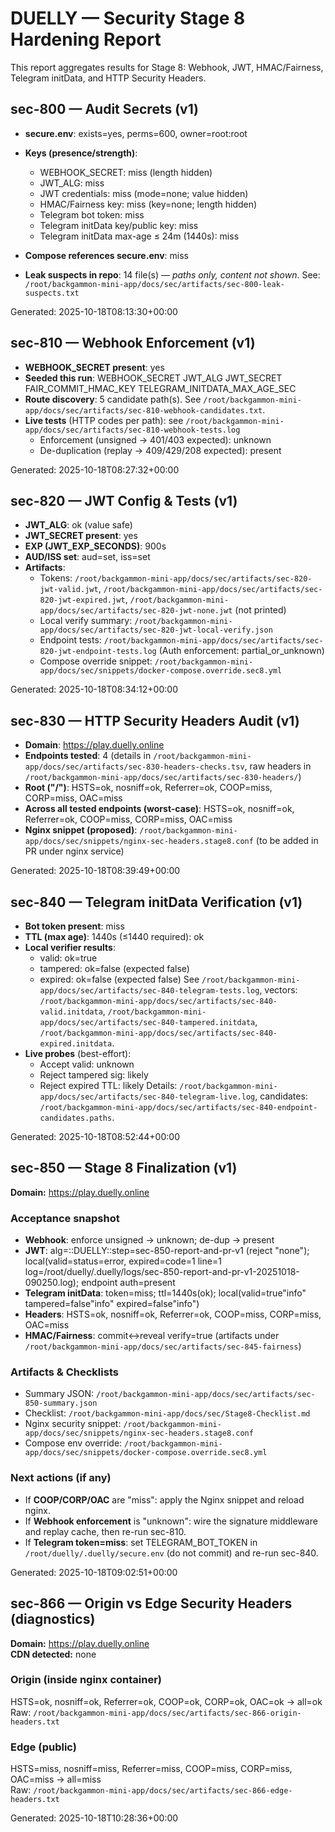 # DUELLY — Security Stage 8 Hardening Report

This report aggregates results for Stage 8: Webhook, JWT, HMAC/Fairness, Telegram initData, and HTTP Security Headers.

<!-- BEGIN:SEC-800 -->
## sec-800 — Audit Secrets (v1)

- **secure.env**: exists=yes, perms=600, owner=root:root
- **Keys (presence/strength)**:
  - WEBHOOK_SECRET: miss (length hidden)
  - JWT_ALG: miss
  - JWT credentials: miss (mode=none; value hidden)
  - HMAC/Fairness key: miss (key=none; length hidden)
  - Telegram bot token: miss
  - Telegram initData key/public key: miss
  - Telegram initData max-age ≤ 24m (1440s): miss

- **Compose references secure.env**: miss

- **Leak suspects in repo**: 14 file(s) — *paths only, content not shown*. See: `/root/backgammon-mini-app/docs/sec/artifacts/sec-800-leak-suspects.txt`

Generated: 2025-10-18T08:13:30+00:00
<!-- END:SEC-800 -->

<!-- BEGIN:SEC-810 -->
## sec-810 — Webhook Enforcement (v1)

- **WEBHOOK_SECRET present**: yes
- **Seeded this run**: WEBHOOK_SECRET JWT_ALG JWT_SECRET FAIR_COMMIT_HMAC_KEY TELEGRAM_INITDATA_MAX_AGE_SEC
- **Route discovery**: 5 candidate path(s). See `/root/backgammon-mini-app/docs/sec/artifacts/sec-810-webhook-candidates.txt`.
- **Live tests** (HTTP codes per path): see `/root/backgammon-mini-app/docs/sec/artifacts/sec-810-webhook-tests.log`
  - Enforcement (unsigned → 401/403 expected): unknown
  - De-duplication (replay → 409/429/208 expected): present

Generated: 2025-10-18T08:27:32+00:00
<!-- END:SEC-810 -->

<!-- BEGIN:SEC-820 -->
## sec-820 — JWT Config & Tests (v1)

- **JWT_ALG**: ok (value safe)
- **JWT_SECRET present**: yes
- **EXP (JWT_EXP_SECONDS)**: 900s
- **AUD/ISS set**: aud=set, iss=set
- **Artifacts**:
  - Tokens: `/root/backgammon-mini-app/docs/sec/artifacts/sec-820-jwt-valid.jwt`, `/root/backgammon-mini-app/docs/sec/artifacts/sec-820-jwt-expired.jwt`, `/root/backgammon-mini-app/docs/sec/artifacts/sec-820-jwt-none.jwt` (not printed)
  - Local verify summary: `/root/backgammon-mini-app/docs/sec/artifacts/sec-820-jwt-local-verify.json`
  - Endpoint tests: `/root/backgammon-mini-app/docs/sec/artifacts/sec-820-jwt-endpoint-tests.log` (Auth enforcement: partial_or_unknown)
  - Compose override snippet: `/root/backgammon-mini-app/docs/sec/snippets/docker-compose.override.sec8.yml`

Generated: 2025-10-18T08:34:12+00:00
<!-- END:SEC-820 -->

<!-- BEGIN:SEC-830 -->
## sec-830 — HTTP Security Headers Audit (v1)

- **Domain**: https://play.duelly.online
- **Endpoints tested**: 4 (details in `/root/backgammon-mini-app/docs/sec/artifacts/sec-830-headers-checks.tsv`, raw headers in `/root/backgammon-mini-app/docs/sec/artifacts/sec-830-headers/`)
- **Root ("/")**: HSTS=ok, nosniff=ok, Referrer=ok, COOP=miss, CORP=miss, OAC=miss
- **Across all tested endpoints (worst-case)**: HSTS=ok, nosniff=ok, Referrer=ok, COOP=miss, CORP=miss, OAC=miss
- **Nginx snippet (proposed)**: `/root/backgammon-mini-app/docs/sec/snippets/nginx-sec-headers.stage8.conf` (to be added in PR under nginx service)

Generated: 2025-10-18T08:39:49+00:00
<!-- END:SEC-830 -->

<!-- BEGIN:SEC-840 -->
## sec-840 — Telegram initData Verification (v1)

- **Bot token present**: miss
- **TTL (max age)**: 1440s (≤1440 required): ok
- **Local verifier results**:
  - valid:   ok=true
  - tampered: ok=false (expected false)
  - expired: ok=false (expected false)
  See `/root/backgammon-mini-app/docs/sec/artifacts/sec-840-telegram-tests.log`, vectors: `/root/backgammon-mini-app/docs/sec/artifacts/sec-840-valid.initdata`, `/root/backgammon-mini-app/docs/sec/artifacts/sec-840-tampered.initdata`, `/root/backgammon-mini-app/docs/sec/artifacts/sec-840-expired.initdata`.
- **Live probes** (best-effort):
  - Accept valid: unknown
  - Reject tampered sig: likely
  - Reject expired TTL: likely
  Details: `/root/backgammon-mini-app/docs/sec/artifacts/sec-840-telegram-live.log`, candidates: `/root/backgammon-mini-app/docs/sec/artifacts/sec-840-endpoint-candidates.paths`.

Generated: 2025-10-18T08:52:44+00:00
<!-- END:SEC-840 -->

<!-- BEGIN:SEC-850 -->
## sec-850 — Stage 8 Finalization (v1)

**Domain:** https://play.duelly.online

### Acceptance snapshot
- **Webhook**: enforce unsigned → unknown; de-dup → present
- **JWT**: alg=::DUELLY::step=sec-850-report-and-pr-v1 (reject "none"); local(valid=status=error, expired=code=1 line=1 log=/root/duelly/.duelly/logs/sec-850-report-and-pr-v1-20251018-090250.log); endpoint auth=present
- **Telegram initData**: token=miss; ttl=1440s(ok); local(valid=true"info" tampered=false"info" expired=false"info")
- **Headers**: HSTS=ok, nosniff=ok, Referrer=ok, COOP=miss, CORP=miss, OAC=miss
- **HMAC/Fairness**: commit↔reveal verify=true (artifacts under `/root/backgammon-mini-app/docs/sec/artifacts/sec-845-fairness`)

### Artifacts & Checklists
- Summary JSON: `/root/backgammon-mini-app/docs/sec/artifacts/sec-850-summary.json`
- Checklist: `/root/backgammon-mini-app/docs/sec/Stage8-Checklist.md`
- Nginx security snippet: `/root/backgammon-mini-app/docs/sec/snippets/nginx-sec-headers.stage8.conf`
- Compose env override: `/root/backgammon-mini-app/docs/sec/snippets/docker-compose.override.sec8.yml`

### Next actions (if any)
- If **COOP/CORP/OAC** are "miss": apply the Nginx snippet and reload nginx.
- If **Webhook enforcement** is "unknown": wire the signature middleware and replay cache, then re-run sec-810.
- If **Telegram token=miss**: set TELEGRAM_BOT_TOKEN in `/root/duelly/.duelly/secure.env` (do not commit) and re-run sec-840.

Generated: 2025-10-18T09:02:51+00:00
<!-- END:SEC-850 -->

<!-- BEGIN:SEC-866 -->
## sec-866 — Origin vs Edge Security Headers (diagnostics)

**Domain:** https://play.duelly.online  
**CDN detected:** none

### Origin (inside nginx container)
HSTS=ok, nosniff=ok, Referrer=ok, COOP=ok, CORP=ok, OAC=ok → all=ok  
Raw: `/root/backgammon-mini-app/docs/sec/artifacts/sec-866-origin-headers.txt`

### Edge (public)
HSTS=miss, nosniff=miss, Referrer=miss, COOP=miss, CORP=miss, OAC=miss → all=miss  
Raw: `/root/backgammon-mini-app/docs/sec/artifacts/sec-866-edge-headers.txt`


Generated: 2025-10-18T10:28:36+00:00
<!-- END:SEC-866 -->
